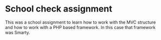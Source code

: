 # School check assignment

This was a school assignment to learn how to work with the MVC structure and how to work with a PHP based framework. In this case that framework was Smarty.
